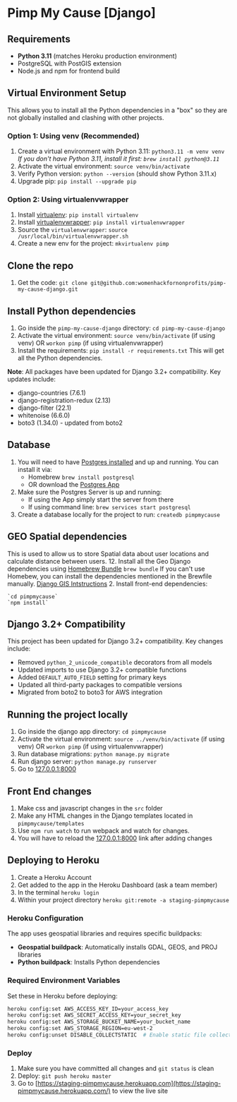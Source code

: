 # Pimp My Cause [Django]

## Requirements
- **Python 3.11** (matches Heroku production environment)
- PostgreSQL with PostGIS extension
- Node.js and npm for frontend build

## Virtual Environment Setup
This allows you to install all the Python dependencies in a "box" so they are not globally installed and clashing with other projects. 

### Option 1: Using venv (Recommended)
1. Create a virtual environment with Python 3.11:
	`python3.11 -m venv venv`
	*If you don't have Python 3.11, install it first: `brew install python@3.11`*
2. Activate the virtual environment:
	`source venv/bin/activate`
3. Verify Python version:
	`python --version` (should show Python 3.11.x)
4. Upgrade pip:
	`pip install --upgrade pip`

### Option 2: Using virtualenvwrapper
1. Install [virtualenv](https://virtualenv.pypa.io/en/stable/):
	`pip install virtualenv`
2. Install [virtualenvwrapper](https://virtualenvwrapper.readthedocs.io/en/latest/install.html):
	`pip install virtualenvwrapper`
3. Source the `virtualenvwrapper`:
	`source /usr/local/bin/virtualenvwrapper.sh`
4. Create a new env for the project:
	 `mkvirtualenv pimp`


## Clone the repo
1. Get the code:
	`git clone git@github.com:womenhackfornonprofits/pimp-my-cause-django.git`

## Install Python dependencies
1. Go inside the `pimp-my-cause-django` directory:
	`cd pimp-my-cause-django`
2. Activate the virtual environment:
	 `source venv/bin/activate` (if using venv)
	 OR `workon pimp` (if using virtualenvwrapper)
3. Install the requirements:
	 `pip install -r requirements.txt`
	 This will get all the Python dependencies.

**Note**: All packages have been updated for Django 3.2+ compatibility. Key updates include:
- django-countries (7.6.1)
- django-registration-redux (2.13)
- django-filter (22.1)
- whitenoise (6.6.0)
- boto3 (1.34.0) - updated from boto2

## Database
1. You will need to have [Postgres installed](https://www.postgresql.org/download/) and up and running. You can install it via:
	- Homebrew `brew install postgresql`
	- OR download the [Postgres App](http://postgresapp.com/)
2. Make sure the Postgres Server is up and running:
	- If using the App simply start the server from there
	- If using command line: `brew services start postgresql`
3. Create a database locally for the project to run:
	`createdb pimpmycause`

## GEO Spatial dependencies
This is used to allow us to store Spatial data about user locations and calculate distance between users.
12. Install all the Geo Django dependencies using [Homebrew Bundle](https://github.com/Homebrew/homebrew-bundle)
	`brew bundle`
	If you can't use Homebew, you can install the dependencies mentioned in the Brewfile manually. [Django GIS Intstructions](https://docs.djangoproject.com/en/1.11/ref/contrib/gis/install/#macos)
2. Install front-end dependencies:

	`cd pimpmycause`
	`npm install`


## Django 3.2+ Compatibility
This project has been updated for Django 3.2+ compatibility. Key changes include:
- Removed `python_2_unicode_compatible` decorators from all models
- Updated imports to use Django 3.2+ compatible functions
- Added `DEFAULT_AUTO_FIELD` setting for primary keys
- Updated all third-party packages to compatible versions
- Migrated from boto2 to boto3 for AWS integration

## Running the project locally
1. Go inside the django app directory:
	`cd pimpmycause`
2. Activate the virtual environment:
	`source ../venv/bin/activate` (if using venv)
	OR `workon pimp` (if using virtualenvwrapper)
3. Run database migrations:
	`python manage.py migrate`
4. Run django server:
	`python manage.py runserver`
5. Go to [127.0.0.1:8000](http://127.0.0.1:8000/)

## Front End changes
1. Make css and javascript changes in the `src` folder
2. Make any HTML changes in the Django templates located in `pimpmycause/templates`
3. Use `npm run watch` to run webpack and watch for changes.
4. You will have to reload the [127.0.0.1:8000](http://127.0.0.1:8000/) link after adding changes

## Deploying to Heroku
1. Create a Heroku Account
2. Get added to the app in the Heroku Dashboard (ask a team member)
3. In the terminal `heroku login`
4. Within your project directory `heroku git:remote -a staging-pimpmycause`

### Heroku Configuration
The app uses geospatial libraries and requires specific buildpacks:
- **Geospatial buildpack**: Automatically installs GDAL, GEOS, and PROJ libraries
- **Python buildpack**: Installs Python dependencies

### Required Environment Variables
Set these in Heroku before deploying:
```bash
heroku config:set AWS_ACCESS_KEY_ID=your_access_key
heroku config:set AWS_SECRET_ACCESS_KEY=your_secret_key
heroku config:set AWS_STORAGE_BUCKET_NAME=your_bucket_name
heroku config:set AWS_STORAGE_REGION=eu-west-2
heroku config:unset DISABLE_COLLECTSTATIC  # Enable static file collection
```

### Deploy
1. Make sure you have committed all changes and `git status` is clean
2. Deploy: `git push heroku master`
3. Go to [https://staging-pimpmycause.herokuapp.com](https://staging-pimpmycause.herokuapp.com/) to view the live site
